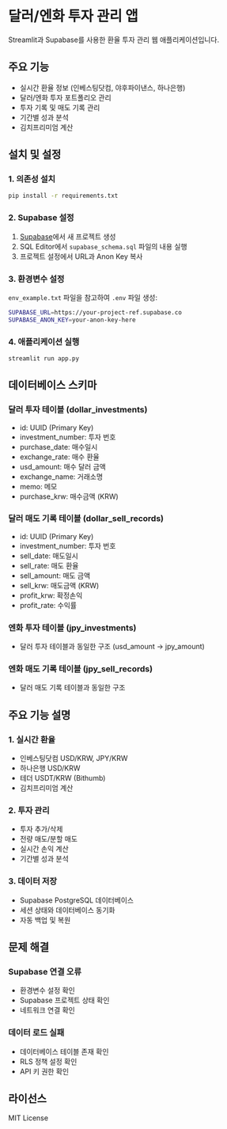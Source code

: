 # 달러/엔화 투자 관리 앱

Streamlit과 Supabase를 사용한 환율 투자 관리 웹 애플리케이션입니다.

## 주요 기능

- 실시간 환율 정보 (인베스팅닷컴, 야후파이낸스, 하나은행)
- 달러/엔화 투자 포트폴리오 관리
- 투자 기록 및 매도 기록 관리
- 기간별 성과 분석
- 김치프리미엄 계산

## 설치 및 설정

### 1. 의존성 설치

```bash
pip install -r requirements.txt
```

### 2. Supabase 설정

1. [Supabase](https://supabase.com)에서 새 프로젝트 생성
2. SQL Editor에서 `supabase_schema.sql` 파일의 내용 실행
3. 프로젝트 설정에서 URL과 Anon Key 복사

### 3. 환경변수 설정

`env_example.txt` 파일을 참고하여 `.env` 파일 생성:

```bash
SUPABASE_URL=https://your-project-ref.supabase.co
SUPABASE_ANON_KEY=your-anon-key-here
```

### 4. 애플리케이션 실행

```bash
streamlit run app.py
```

## 데이터베이스 스키마

### 달러 투자 테이블 (dollar_investments)
- id: UUID (Primary Key)
- investment_number: 투자 번호
- purchase_date: 매수일시
- exchange_rate: 매수 환율
- usd_amount: 매수 달러 금액
- exchange_name: 거래소명
- memo: 메모
- purchase_krw: 매수금액 (KRW)

### 달러 매도 기록 테이블 (dollar_sell_records)
- id: UUID (Primary Key)
- investment_number: 투자 번호
- sell_date: 매도일시
- sell_rate: 매도 환율
- sell_amount: 매도 금액
- sell_krw: 매도금액 (KRW)
- profit_krw: 확정손익
- profit_rate: 수익률

### 엔화 투자 테이블 (jpy_investments)
- 달러 투자 테이블과 동일한 구조 (usd_amount → jpy_amount)

### 엔화 매도 기록 테이블 (jpy_sell_records)
- 달러 매도 기록 테이블과 동일한 구조

## 주요 기능 설명

### 1. 실시간 환율
- 인베스팅닷컴 USD/KRW, JPY/KRW
- 하나은행 USD/KRW
- 테더 USDT/KRW (Bithumb)
- 김치프리미엄 계산

### 2. 투자 관리
- 투자 추가/삭제
- 전량 매도/분할 매도
- 실시간 손익 계산
- 기간별 성과 분석

### 3. 데이터 저장
- Supabase PostgreSQL 데이터베이스
- 세션 상태와 데이터베이스 동기화
- 자동 백업 및 복원

## 문제 해결

### Supabase 연결 오류
- 환경변수 설정 확인
- Supabase 프로젝트 상태 확인
- 네트워크 연결 확인

### 데이터 로드 실패
- 데이터베이스 테이블 존재 확인
- RLS 정책 설정 확인
- API 키 권한 확인

## 라이선스

MIT License
